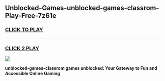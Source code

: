 
## Unblocked-Games-unblocked-games-classrom-Play-Free-7z61e
<h3>
<a href="https://premium76.site?title=unblocked-games-classrom&ref=24M">CLICK TO PLAY</a></h3>
<hr>

<h3>
<a href="https://premium76.site?title=unblocked-games-classrom&ref=24M">CLICK 2 PLAY</a>
  
</h3>

<a href="https://premium76.site?title=unblocked-games-classrom&ref=24M"><img src="https://clearcache.store/games.png"></a>


**unblocked-games-classrom games unblocked: Your Gateway to Fun and Accessible Online Gaming**
